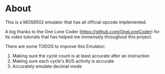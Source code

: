 # About
This is a MOS6502 emulator that has all official opcode implemented.

A big thanks to the One Lone Coder (https://github.com/OneLoneCoder) for its video tutorials that has helped me immensely throughout this project.

There are some TODOS to improve this Emulator:
1. Making sure the cycle count is at least accurate after an instruction
2. Making sure each cycle's BUS activity is accurate
3. Accurately emulate decimal mode
